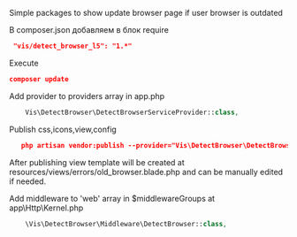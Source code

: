 Simple packages to show update browser page if user browser is outdated

В composer.json добавляем в блок require
```json
 "vis/detect_browser_l5": "1.*"
```

Execute
```json
composer update
```

Add provider to providers array in app.php
```php
    Vis\DetectBrowser\DetectBrowserServiceProvider::class,
```

Publish css,icons,view,config
```json
   php artisan vendor:publish --provider="Vis\DetectBrowser\DetectBrowserServiceProvider" --force
```
After publishing view template will be created at resources/views/errors/old_browser.blade.php and can be manually edited if needed.

Add middleware to 'web' array in $middlewareGroups at app\Http\Kernel.php
```php
    \Vis\DetectBrowser\Middleware\DetectBrowser::class,
```
